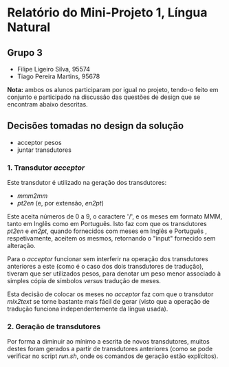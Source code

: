 # Relatório do Mini-Projeto 1, Língua Natural

## Grupo 3

* Filipe Ligeiro Silva, 95574
* Tiago Pereira Martins, 95678

**Nota:** ambos os alunos participaram por igual no projeto, tendo-o feito em
conjunto e participado na discussão das questões de design que se encontram
abaixo descritas.

## Decisões tomadas no design da solução

* acceptor pesos
* juntar transdutores

### 1. Transdutor *acceptor*

Este transdutor é utilizado na geração dos transdutores:

* *mmm2mm*
* *pt2en* (e, por extensão, *en2pt*)

Este aceita números de 0 a 9, o caractere '/', e os meses em formato MMM, tanto
em Inglês como em Português. Isto faz com que os transdutores *pt2en* e *en2pt*,
quando fornecidos com meses em Inglês e Português , respetivamente, aceitem os
mesmos, retornando o "input" fornecido sem alteração.

Para o *acceptor* funcionar sem interferir na operação dos transdutores
anteriores a este (como é o caso dos dois transdutores de tradução), tiveram que
ser utilizados pesos, para denotar um peso menor associado à simples cópia de
símbolos *versus* tradução de meses.

Esta decisão de colocar os meses no *acceptor* faz com que o transdutor
*mix2text* se torne bastante mais fácil de gerar (visto que a operação de
tradução funciona independentemente da língua usada).

### 2. Geração de transdutores

Por forma a diminuir ao mínimo a escrita de novos transdutores, muitos destes
foram gerados a partir de transdutores anteriores (como se pode verificar no
script *run.sh*, onde os comandos de geração estão explícitos).
